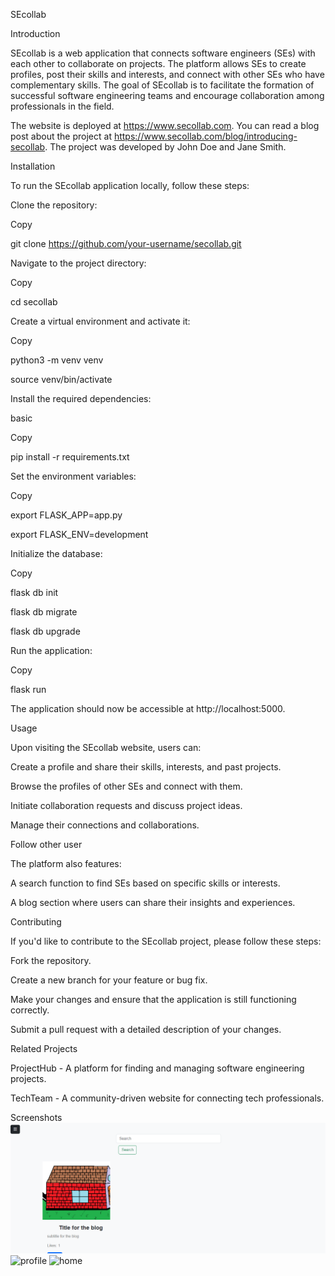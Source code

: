 SEcollab 

Introduction 

SEcollab is a web application that connects software engineers (SEs) with each other to collaborate on projects. The platform allows SEs to create profiles, post their skills and interests, and connect with other SEs who have complementary skills. The goal of SEcollab is to facilitate the formation of successful software engineering teams and encourage collaboration among professionals in the field. 

  

The website is deployed at https://www.secollab.com. You can read a blog post about the project at https://www.secollab.com/blog/introducing-secollab. The project was developed by John Doe and Jane Smith. 

  

Installation 

To run the SEcollab application locally, follow these steps: 

  

Clone the repository: 

Copy 

git clone https://github.com/your-username/secollab.git 

Navigate to the project directory: 

Copy 

cd secollab 

Create a virtual environment and activate it: 

Copy 

python3 -m venv venv 

source venv/bin/activate 

Install the required dependencies: 

basic 

Copy 

pip install -r requirements.txt 

Set the environment variables: 

Copy 

export FLASK_APP=app.py 

export FLASK_ENV=development 

Initialize the database: 

Copy 

flask db init 

flask db migrate 

flask db upgrade 

Run the application: 

Copy 

flask run 

The application should now be accessible at http://localhost:5000. 

  

Usage 

Upon visiting the SEcollab website, users can: 

  

Create a profile and share their skills, interests, and past projects. 

Browse the profiles of other SEs and connect with them. 

Initiate collaboration requests and discuss project ideas. 

Manage their connections and collaborations. 

Follow other user 

The platform also features: 

A search function to find SEs based on specific skills or interests. 

A blog section where users can share their insights and experiences. 

Contributing 

If you'd like to contribute to the SEcollab project, please follow these steps: 

  

Fork the repository. 

Create a new branch for your feature or bug fix. 

Make your changes and ensure that the application is still functioning correctly. 

Submit a pull request with a detailed description of your changes. 

Related Projects 

ProjectHub - A platform for finding and managing software engineering projects. 

TechTeam - A community-driven website for connecting tech professionals. 

  

  

Screenshots 
![blog](blog.PNG)
![profile](https://ibb.co/ZMNk7Nj)
![home](https://ibb.co/JcDP1sM)

 

 
